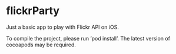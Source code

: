 flickrParty
===========

Just a basic app to play with Flickr API on iOS.

To compile the project, please run ’pod install’. The latest version of cocoapods may be required. 